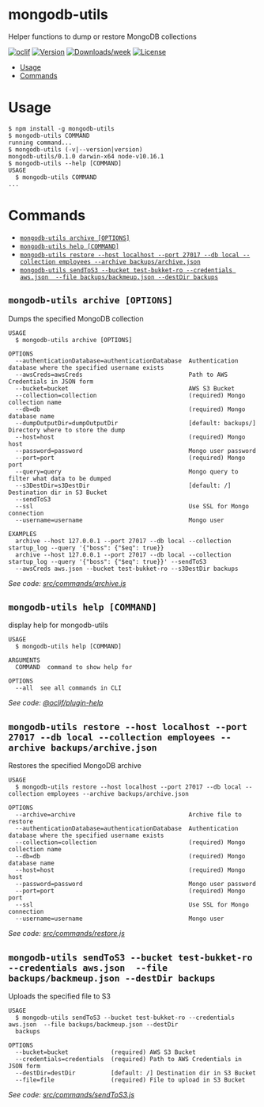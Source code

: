 mongodb-utils
=============

Helper functions to dump or restore MongoDB collections

[![oclif](https://img.shields.io/badge/cli-oclif-brightgreen.svg)](https://oclif.io)
[![Version](https://img.shields.io/npm/v/mongodb-utils.svg)](https://npmjs.org/package/mongodb-utils)
[![Downloads/week](https://img.shields.io/npm/dw/mongodb-utils.svg)](https://npmjs.org/package/mongodb-utils)
[![License](https://img.shields.io/npm/l/mongodb-utils.svg)](https://github.com/nzpopa/mongodb-utils/blob/master/package.json)

<!-- toc -->
* [Usage](#usage)
* [Commands](#commands)
<!-- tocstop -->
# Usage
<!-- usage -->
```sh-session
$ npm install -g mongodb-utils
$ mongodb-utils COMMAND
running command...
$ mongodb-utils (-v|--version|version)
mongodb-utils/0.1.0 darwin-x64 node-v10.16.1
$ mongodb-utils --help [COMMAND]
USAGE
  $ mongodb-utils COMMAND
...
```
<!-- usagestop -->
# Commands
<!-- commands -->
* [`mongodb-utils archive [OPTIONS]`](#mongodb-utils-archive-options)
* [`mongodb-utils help [COMMAND]`](#mongodb-utils-help-command)
* [`mongodb-utils restore --host localhost --port 27017 --db local --collection employees --archive backups/archive.json`](#mongodb-utils-restore---host-localhost---port-27017---db-local---collection-employees---archive-backupsarchivejson)
* [`mongodb-utils sendToS3 --bucket test-bukket-ro --credentials aws.json  --file backups/backmeup.json --destDir backups`](#mongodb-utils-sendtos3---bucket-test-bukket-ro---credentials-awsjson----file-backupsbackmeupjson---destdir-backups)

## `mongodb-utils archive [OPTIONS]`

Dumps the specified MongoDB collection

```
USAGE
  $ mongodb-utils archive [OPTIONS]

OPTIONS
  --authenticationDatabase=authenticationDatabase  Authentication database where the specified username exists
  --awsCreds=awsCreds                              Path to AWS Credentials in JSON form
  --bucket=bucket                                  AWS S3 Bucket
  --collection=collection                          (required) Mongo collection name
  --db=db                                          (required) Mongo database name
  --dumpOutputDir=dumpOutputDir                    [default: backups/] Directory where to store the dump
  --host=host                                      (required) Mongo host
  --password=password                              Mongo user password
  --port=port                                      (required) Mongo port
  --query=query                                    Mongo query to filter what data to be dumped
  --s3DestDir=s3DestDir                            [default: /] Destination dir in S3 Bucket
  --sendToS3
  --ssl                                            Use SSL for Mongo connection
  --username=username                              Mongo user

EXAMPLES
  archive --host 127.0.0.1 --port 27017 --db local --collection startup_log --query '{"boss": {"$eq": true}}
  archive --host 127.0.0.1 --port 27017 --db local --collection startup_log --query '{"boss": {"$eq": true}}' --sendToS3 
  --awsCreds aws.json --bucket test-bukket-ro --s3DestDir backups
```

_See code: [src/commands/archive.js](https://github.com/nzpopa/mongodb-utils/blob/v0.1.0/src/commands/archive.js)_

## `mongodb-utils help [COMMAND]`

display help for mongodb-utils

```
USAGE
  $ mongodb-utils help [COMMAND]

ARGUMENTS
  COMMAND  command to show help for

OPTIONS
  --all  see all commands in CLI
```

_See code: [@oclif/plugin-help](https://github.com/oclif/plugin-help/blob/v2.2.1/src/commands/help.ts)_

## `mongodb-utils restore --host localhost --port 27017 --db local --collection employees --archive backups/archive.json`

Restores the specified MongoDB archive

```
USAGE
  $ mongodb-utils restore --host localhost --port 27017 --db local --collection employees --archive backups/archive.json

OPTIONS
  --archive=archive                                Archive file to restore
  --authenticationDatabase=authenticationDatabase  Authentication database where the specified username exists
  --collection=collection                          (required) Mongo collection name
  --db=db                                          (required) Mongo database name
  --host=host                                      (required) Mongo host
  --password=password                              Mongo user password
  --port=port                                      (required) Mongo port
  --ssl                                            Use SSL for Mongo connection
  --username=username                              Mongo user
```

_See code: [src/commands/restore.js](https://github.com/nzpopa/mongodb-utils/blob/v0.1.0/src/commands/restore.js)_

## `mongodb-utils sendToS3 --bucket test-bukket-ro --credentials aws.json  --file backups/backmeup.json --destDir backups`

Uploads the specified file to S3

```
USAGE
  $ mongodb-utils sendToS3 --bucket test-bukket-ro --credentials aws.json  --file backups/backmeup.json --destDir 
  backups

OPTIONS
  --bucket=bucket            (required) AWS S3 Bucket
  --credentials=credentials  (required) Path to AWS Credentials in JSON form
  --destDir=destDir          [default: /] Destination dir in S3 Bucket
  --file=file                (required) File to upload in S3 Bucket
```

_See code: [src/commands/sendToS3.js](https://github.com/nzpopa/mongodb-utils/blob/v0.1.0/src/commands/sendToS3.js)_
<!-- commandsstop -->
